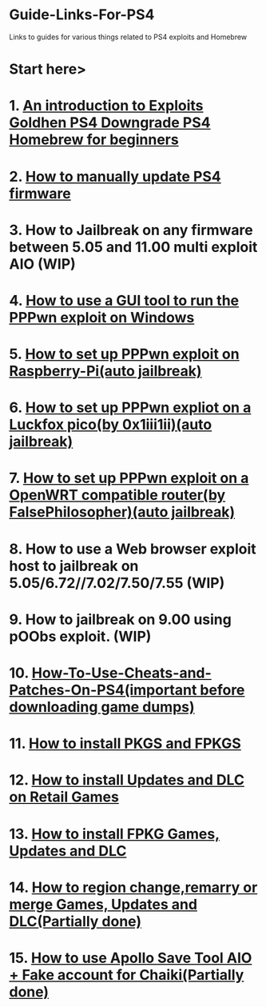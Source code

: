 # Guide-Links-For-PS4
Links to guides for various things related to PS4 exploits and Homebrew  
# Start here>    
# 1. [An introduction to Exploits Goldhen PS4 Downgrade PS4 Homebrew for beginners](https://github.com/DrYenyen/An-introduction-to-Exploits-Goldhen-and-PS4-Homebrew-for-beginners?tab=readme-ov-file)  
# 2. [How to manually update PS4 firmware](https://github.com/DrYenyen/PS4-Firware-Update-Guide)     
# 3. How to Jailbreak on any firmware between 5.05 and 11.00 multi exploit AIO (WIP)        
# 4. [How to use a GUI tool to run the PPPwn exploit on Windows](https://github.com/DrYenyen/PPPwnGo-Guide)           
# 5. [How to set up PPPwn exploit on Raspberry-Pi(auto jailbreak)](https://github.com/DrYenyen/PPPwn-Setup-Guide-For-Raspberry-Pi)            
# 6. [How to set up PPPwn expliot on a Luckfox pico(by 0x1iii1ii)(auto jailbreak)](https://github.com/0x1iii1ii/PPPwn-Luckfox)
# 7. [How to set up PPPwn exploit on a OpenWRT compatible router(by FalsePhilosopher)(auto jailbreak)](https://github.com/FalsePhilosopher/PPPwnWRT)    
# 8. How to use a Web browser exploit host to jailbreak on 5.05/6.72//7.02/7.50/7.55 (WIP)     
# 9. How to jailbreak on 9.00 using pOObs exploit. (WIP)    
# 10. [How-To-Use-Cheats-and-Patches-On-PS4(important before downloading game dumps)](https://github.com/DrYenyen/How-To-Use-Goldhen-Cheats-and-Patches-On-PS4)               
# 11. [How to install PKGS and FPKGS](https://github.com/DrYenyen/How-To-Install-PS4-FPKGS)              
# 12. [How to install Updates and DLC on Retail Games](https://github.com/DrYenyen/How-to-install-Updates-and-DLC-on-Retail-Games)                
# 13. [How to install FPKG Games, Updates and DLC](https://github.com/DrYenyen/How-to-install-FPKG-Games-Updates-and-DLC)  
# 14. [How to region change,remarry or merge Games, Updates and DLC(Partially done)](https://github.com/DrYenyen/How-to-region-change-remarry-or-merge-Games-Updates-and-DLC)                    
# 15. [How to use Apollo Save Tool AIO + Fake account for Chaiki(Partially done)](https://github.com/DrYenyen/-How-to-use-Apollo-Save-Tool-AIO-and-Fake-account-for-Chaiki-)                   
   
